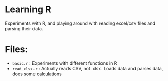 # Learning R
Experiments with R, and playing around with reading excel/csv files and parsing their data.

# Files:
- `basic.r` : Experiments with different functions in R
- `read_xlsx.r` : Actually reads CSV, not .xlsx. Loads data and parses data, does some calculations
